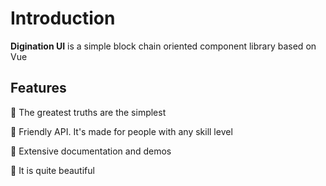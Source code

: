 # Introduction

**Digination UI** is a simple block chain oriented component library based on Vue

## Features

🚀 The greatest truths are the simplest

🚀 Friendly API. It's made for people with any skill level

🚀 Extensive documentation and demos

🚀 It is quite beautiful
